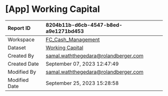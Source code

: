 



# [App] Working Capital

|Report ID|8204b11b-d6cb-4547-b8ed-a9e1271bd453|
| :--- | :--- |
|Workspace|[FC_Cash_Management](../Workspaces/FC_Cash_Management.md)|
|Dataset|[Working Capital](../Datasets/Working-Capital.md)|
|Created By|samal.waththegedara@rolandberger.com|
|Created Date|September 07, 2023 12:47:49|
|Modified By|samal.waththegedara@rolandberger.com|
|Modified Date|September 25, 2023 15:28:58|
